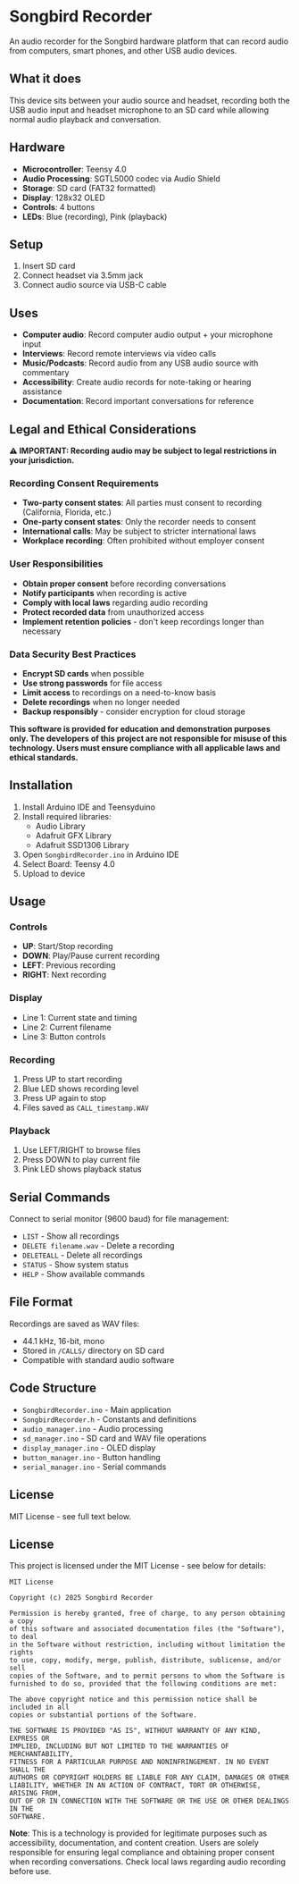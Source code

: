 # Songbird Recorder

An audio recorder for the Songbird hardware platform that can record audio from computers, smart phones, and other USB audio devices.

## What it does

This device sits between your audio source and headset, recording both the USB audio input and headset microphone to an SD card while allowing normal audio playback and conversation.

## Hardware

- **Microcontroller**: Teensy 4.0
- **Audio Processing**: SGTL5000 codec via Audio Shield
- **Storage**: SD card (FAT32 formatted)
- **Display**: 128x32 OLED
- **Controls**: 4 buttons
- **LEDs**: Blue (recording), Pink (playback)

## Setup

1. Insert SD card
2. Connect headset via 3.5mm jack
3. Connect audio source via USB-C cable

## Uses

- **Computer audio**: Record computer audio output + your microphone input
- **Interviews**: Record remote interviews via video calls
- **Music/Podcasts**: Record audio from any USB audio source with commentary
- **Accessibility**: Create audio records for note-taking or hearing assistance
- **Documentation**: Record important conversations for reference

## Legal and Ethical Considerations

**⚠️ IMPORTANT: Recording audio may be subject to legal restrictions in your jurisdiction.**

### Recording Consent Requirements
- **Two-party consent states**: All parties must consent to recording (California, Florida, etc.)
- **One-party consent states**: Only the recorder needs to consent
- **International calls**: May be subject to stricter international laws
- **Workplace recording**: Often prohibited without employer consent

### User Responsibilities
- **Obtain proper consent** before recording conversations
- **Notify participants** when recording is active
- **Comply with local laws** regarding audio recording
- **Protect recorded data** from unauthorized access
- **Implement retention policies** - don't keep recordings longer than necessary

### Data Security Best Practices
- **Encrypt SD cards** when possible
- **Use strong passwords** for file access
- **Limit access** to recordings on a need-to-know basis
- **Delete recordings** when no longer needed
- **Backup responsibly** - consider encryption for cloud storage

**This software is provided for education and demonstration purposes only. 
The developers of this project are not responsible for misuse of this technology. 
Users must ensure compliance with all applicable laws and ethical standards.**

## Installation

1. Install Arduino IDE and Teensyduino
2. Install required libraries:
   - Audio Library
   - Adafruit GFX Library
   - Adafruit SSD1306 Library
3. Open `SongbirdRecorder.ino` in Arduino IDE
4. Select Board: Teensy 4.0
5. Upload to device

## Usage

### Controls
- **UP**: Start/Stop recording
- **DOWN**: Play/Pause current recording  
- **LEFT**: Previous recording
- **RIGHT**: Next recording

### Display
- Line 1: Current state and timing
- Line 2: Current filename
- Line 3: Button controls

### Recording
1. Press UP to start recording
2. Blue LED shows recording level
3. Press UP again to stop
4. Files saved as `CALL_timestamp.WAV`

### Playback
1. Use LEFT/RIGHT to browse files
2. Press DOWN to play current file
3. Pink LED shows playback status

## Serial Commands

Connect to serial monitor (9600 baud) for file management:

- `LIST` - Show all recordings
- `DELETE filename.wav` - Delete a recording
- `DELETEALL` - Delete all recordings
- `STATUS` - Show system status
- `HELP` - Show available commands

## File Format

Recordings are saved as WAV files:
- 44.1 kHz, 16-bit, mono
- Stored in `/CALLS/` directory on SD card
- Compatible with standard audio software

## Code Structure

- `SongbirdRecorder.ino` - Main application
- `SongbirdRecorder.h` - Constants and definitions
- `audio_manager.ino` - Audio processing
- `sd_manager.ino` - SD card and WAV file operations
- `display_manager.ino` - OLED display
- `button_manager.ino` - Button handling
- `serial_manager.ino` - Serial commands

## License

MIT License - see full text below.

## License

This project is licensed under the MIT License - see below for details:

```
MIT License

Copyright (c) 2025 Songbird Recorder

Permission is hereby granted, free of charge, to any person obtaining a copy
of this software and associated documentation files (the "Software"), to deal
in the Software without restriction, including without limitation the rights
to use, copy, modify, merge, publish, distribute, sublicense, and/or sell
copies of the Software, and to permit persons to whom the Software is
furnished to do so, provided that the following conditions are met:

The above copyright notice and this permission notice shall be included in all
copies or substantial portions of the Software.

THE SOFTWARE IS PROVIDED "AS IS", WITHOUT WARRANTY OF ANY KIND, EXPRESS OR
IMPLIED, INCLUDING BUT NOT LIMITED TO THE WARRANTIES OF MERCHANTABILITY,
FITNESS FOR A PARTICULAR PURPOSE AND NONINFRINGEMENT. IN NO EVENT SHALL THE
AUTHORS OR COPYRIGHT HOLDERS BE LIABLE FOR ANY CLAIM, DAMAGES OR OTHER
LIABILITY, WHETHER IN AN ACTION OF CONTRACT, TORT OR OTHERWISE, ARISING FROM,
OUT OF OR IN CONNECTION WITH THE SOFTWARE OR THE USE OR OTHER DEALINGS IN THE
SOFTWARE.
```

**Note**: This is a technology is provided for legitimate purposes such as accessibility, documentation, and content creation. 
Users are solely responsible for ensuring legal compliance and obtaining proper consent when recording conversations. 
Check local laws regarding audio recording before use.